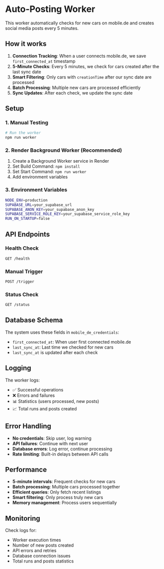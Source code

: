# Auto-Posting Worker

This worker automatically checks for new cars on mobile.de and creates social media posts every 5 minutes.

## How it works

1. **Connection Tracking**: When a user connects mobile.de, we save `first_connected_at` timestamp
2. **5-Minute Checks**: Every 5 minutes, we check for cars created after the last sync date
3. **Smart Filtering**: Only cars with `creationTime` after our sync date are processed
4. **Batch Processing**: Multiple new cars are processed efficiently
5. **Sync Updates**: After each check, we update the sync date

## Setup

### 1. Manual Testing
```bash
# Run the worker
npm run worker
```

### 2. Render Background Worker (Recommended)
1. Create a Background Worker service in Render
2. Set Build Command: `npm install`
3. Set Start Command: `npm run worker`
4. Add environment variables

### 3. Environment Variables
```bash
NODE_ENV=production
SUPABASE_URL=your_supabase_url
SUPABASE_ANON_KEY=your_supabase_anon_key
SUPABASE_SERVICE_ROLE_KEY=your_supabase_service_role_key
RUN_ON_STARTUP=false
```

## API Endpoints

### Health Check
```bash
GET /health
```

### Manual Trigger
```bash
POST /trigger
```

### Status Check
```bash
GET /status
```

## Database Schema

The system uses these fields in `mobile_de_credentials`:
- `first_connected_at`: When user first connected mobile.de
- `last_sync_at`: Last time we checked for new cars
- `last_sync_at` is updated after each check

## Logging

The worker logs:
- ✅ Successful operations
- ❌ Errors and failures
- 📊 Statistics (users processed, new posts)
- 📈 Total runs and posts created

## Error Handling

- **No credentials**: Skip user, log warning
- **API failures**: Continue with next user
- **Database errors**: Log error, continue processing
- **Rate limiting**: Built-in delays between API calls

## Performance

- **5-minute intervals**: Frequent checks for new cars
- **Batch processing**: Multiple cars processed together
- **Efficient queries**: Only fetch recent listings
- **Smart filtering**: Only process truly new cars
- **Memory management**: Process users sequentially

## Monitoring

Check logs for:
- Worker execution times
- Number of new posts created
- API errors and retries
- Database connection issues
- Total runs and posts statistics
